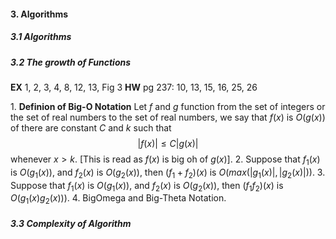 #### 3. Algorithms
##### 3.1 Algorithms

##### 3.2 The growth of Functions
**EX** 1, 2, 3, 4, 8, 12, 13, Fig 3
**HW** pg 237: 10, 13, 15, 16, 25, 26

1\. **Definion of Big-O Notation**
Let $f$ and $g$ function from the set of integers or the set of real numbers to the set of real numbers, we say that $f(x)$ is $O(g(x))$ of there are constant $C$ and $k$ such that
$$
|f(x)| \leqslant C|g(x)|
$$
whenever $x>k$. [This is read as $f(x)$ is big oh of $g(x)$].
2\. Suppose that $f_1(x)$ is $O(g_1(x))$, and  $f_2(x)$ is $O(g_2(x))$, then $(f_1+f_2)(x)$ is $O(max(|g_1(x)|, |g_2(x)|))$.
3\. Suppose that $f_1(x)$ is $O(g_1(x))$, and  $f_2(x)$ is $O(g_2(x))$, then $(f_1f_2)(x)$ is $O(g_1(x)g_2(x)))$.
4\. BigOmega and Big-Theta Notation.

##### 3.3 Complexity of Algorithm
